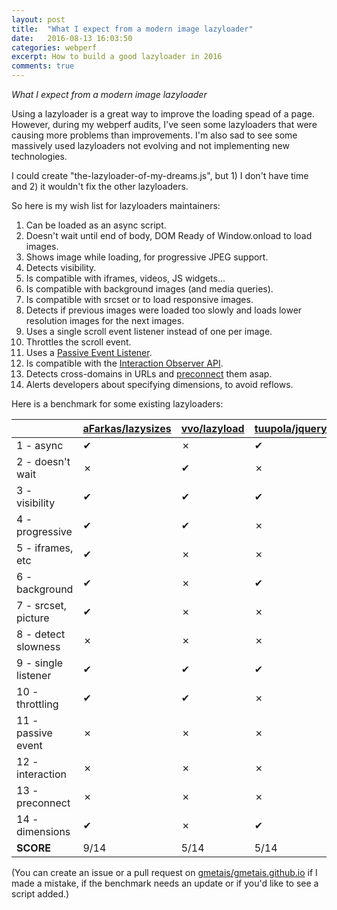 ```yaml
---
layout: post
title:  "What I expect from a modern image lazyloader"
date:   2016-08-13 16:03:50
categories: webperf
excerpt: How to build a good lazyloader in 2016
comments: true
---
```


*What I expect from a modern image lazyloader*

Using a lazyloader is a great way to improve the loading spead of a page. However, during my webperf audits, I've seen some lazyloaders that were causing more problems than improvements. I'm also sad to see some massively used lazyloaders not evolving and not implementing new technologies.

I could create "the-lazyloader-of-my-dreams.js", but 1) I don't have time and 2) it wouldn't fix the other lazyloaders.

So here is my wish list for lazyloaders maintainers:

1. Can be loaded as an async script. 
2. Doesn't wait until end of body, DOM Ready of Window.onload to load images.
3. Shows image while loading, for progressive JPEG support.
4. Detects visibility.
5. Is compatible with iframes, videos, JS widgets...
6. Is compatible with background images (and media queries).
7. Is compatible with srcset or <picture> to load responsive images.
8. Detects if previous images were loaded too slowly and loads lower resolution images for the next images.
9. Uses a single scroll event listener instead of one per image.
10. Throttles the scroll event.
11. Uses a [Passive Event Listener][passive-event-listener].
12. Is compatible with the [Interaction Observer API][interaction-observer].
13. Detects cross-domains in URLs and [preconnect][preconnect] them asap.
14. Alerts developers about specifying dimensions, to avoid reflows.


Here is a benchmark for some existing lazyloaders: 

|                        | [aFarkas/lazysizes][1] | [vvo/lazyload][2] | [tuupola/jquery_lazyload][3] | [verlok/lazyload][4]
|------------------------|---|---|---|---|
| 1 - async              | ✔ | ✗ | ✔ | ✔ |
| 2 - doesn't wait       | ✗ | ✔ | ✗ | ✗ |
| 3 - visibility         | ✔ | ✔ | ✔ | ✔ |
| 4 - progressive        | ✔ | ✔ | ✗ | ✔ |
| 5 - iframes, etc       | ✔ | ✗ | ✗ | ✗ |
| 6 - background         | ✔ | ✗ | ✔ | ✗ |
| 7 - srcset, picture    | ✔ | ✗ | ✗ | ✔ |
| 8 - detect slowness    | ✗ | ✗ | ✗ | ✗ |
| 9 - single listener    | ✔ | ✔ | ✔ | ✔ |
| 10 - throttling        | ✔ | ✔ | ✗ | ✔ |
| 11 - passive event     | ✗ | ✗ | ✗ | ✗ |
| 12 - interaction       | ✗ | ✗ | ✗ | ✗ |
| 13 - preconnect        | ✗ | ✗ | ✗ | ✗ |
| 14 - dimensions        | ✔ | ✗ | ✔ | ✔ |
| **SCORE**              | 9/14 | 5/14 | 5/14 | 7/14 |


(You can create an issue or a pull request on [gmetais/gmetais.github.io][github-blog] if I made a mistake, if the benchmark needs an update or if you'd like to see a script added.)




[passive-event-listener]:       https://github.com/WICG/EventListenerOptions/blob/gh-pages/explainer.md
[interaction-observer]:         https://developer.mozilla.org/en-US/docs/Web/API/Intersection_Observer_API
[preconnect]:                   https://www.igvita.com/2015/08/17/eliminating-roundtrips-with-preconnect/
[github-blog]:                  https://github.com/gmetais/gmetais.github.io
[1]:                            https://github.com/aFarkas/lazysizes
[2]:                            https://github.com/vvo/lazyload
[3]:                            https://github.com/tuupola/jquery_lazyload
[4]:                            https://github.com/verlok/lazyload

